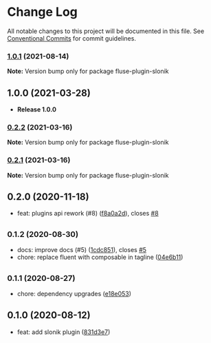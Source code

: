 # Change Log

All notable changes to this project will be documented in this file.
See [Conventional Commits](https://conventionalcommits.org) for commit guidelines.

### [1.0.1](https://github.com/Nayni/fluse/compare/fluse-plugin-slonik@1.0.0...fluse-plugin-slonik@1.0.1) (2021-08-14)

**Note:** Version bump only for package fluse-plugin-slonik





## 1.0.0 (2021-03-28)

* **Release 1.0.0**





### [0.2.2](https://github.com/Nayni/fluse/compare/fluse-plugin-slonik@0.2.1...fluse-plugin-slonik@0.2.2) (2021-03-16)

**Note:** Version bump only for package fluse-plugin-slonik





### [0.2.1](https://github.com/Nayni/fluse/compare/fluse-plugin-slonik@0.2.0...fluse-plugin-slonik@0.2.1) (2021-03-16)

**Note:** Version bump only for package fluse-plugin-slonik





## 0.2.0 (2020-11-18)

* feat: plugins api rework (#8) ([f8a0a2d](https://github.com/Nayni/fluse/commit/f8a0a2d)), closes [#8](https://github.com/Nayni/fluse/issues/8)





## <small>0.1.2 (2020-08-30)</small>

* docs: improve docs (#5) ([1cdc851](https://github.com/Nayni/fluse/commit/1cdc851)), closes [#5](https://github.com/Nayni/fluse/issues/5)
* chore: replace fluent with composable in tagline ([04e6b11](https://github.com/Nayni/fluse/commit/04e6b11))





## <small>0.1.1 (2020-08-27)</small>

* chore: dependency upgrades ([e18e053](https://github.com/Nayni/fluse/commit/e18e053))





## 0.1.0 (2020-08-12)

* feat: add slonik plugin ([831d3e7](https://github.com/Nayni/fluse/commit/831d3e7))
